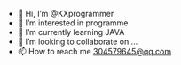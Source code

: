 - 👋 Hi, I’m @KXprogrammer
- 👀 I’m interested in programme
- 🌱 I’m currently learning JAVA
- 💞️ I’m looking to collaborate on ...
- 📫 How to reach me 304579645@qq.com

<!---
KXprogrammer/KXprogrammer is a ✨ special ✨ repository because its `README.md` (this file) appears on your GitHub profile.
You can click the Preview link to take a look at your changes.
--->
